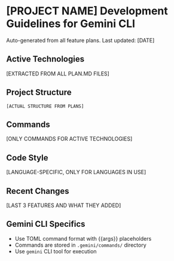 # [PROJECT NAME] Development Guidelines for Gemini CLI

Auto-generated from all feature plans. Last updated: [DATE]

## Active Technologies
[EXTRACTED FROM ALL PLAN.MD FILES]

## Project Structure
```
[ACTUAL STRUCTURE FROM PLANS]
```

## Commands
[ONLY COMMANDS FOR ACTIVE TECHNOLOGIES]

## Code Style
[LANGUAGE-SPECIFIC, ONLY FOR LANGUAGES IN USE]

## Recent Changes
[LAST 3 FEATURES AND WHAT THEY ADDED]

## Gemini CLI Specifics
- Use TOML command format with {{args}} placeholders
- Commands are stored in `.gemini/commands/` directory
- Use `gemini` CLI tool for execution

<!-- MANUAL ADDITIONS START -->
<!-- MANUAL ADDITIONS END -->